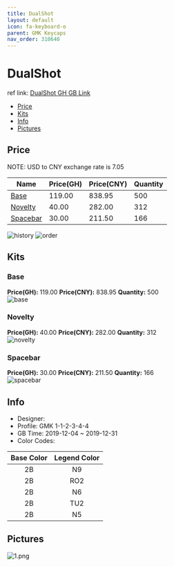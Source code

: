 ```yaml
---
title: DualShot 
layout: default
icon: fa-keyboard-o
parent: GMK Keycaps
nav_order: 310640
---
```


# DualShot 

ref link: [DualShot GH GB Link](https://geekhack.org/index.php?topic=103668.0)  

* [Price](#price)  
* [Kits](#kits)  
* [Info](#info)  
* [Pictures](#pictures)  


## Price  
NOTE: USD to CNY exchange rate is 7.05

| Name          | Price(GH)    |  Price(CNY) | Quantity |
| ------------- | ------------ |  ---------- | -------- |
|[Base](#base)|119.00|838.95|500|
|[Novelty](#novelty)|40.00|282.00|312|
|[Spacebar](#spacebar)|30.00|211.50|166|

<img src="{{ 'assets/images/gmk-keycaps/dualshot/history.png' | relative_url }}" alt="history" class="image featured">
<img src="{{ 'assets/images/gmk-keycaps/dualshot/order.png' | relative_url }}" alt="order" class="image featured">

## Kits  
### Base  
**Price(GH):** 119.00    **Price(CNY):** 838.95    **Quantity:** 500  
<img src="{{ 'assets/images/gmk-keycaps/dualshot/kits_pics/base.png' | relative_url }}" alt="base" class="image featured">

### Novelty  
**Price(GH):** 40.00    **Price(CNY):** 282.00    **Quantity:** 312  
<img src="{{ 'assets/images/gmk-keycaps/dualshot/kits_pics/novelty.gif' | relative_url }}" alt="novelty" class="image featured">

### Spacebar  
**Price(GH):** 30.00    **Price(CNY):** 211.50    **Quantity:** 166  
<img src="{{ 'assets/images/gmk-keycaps/dualshot/kits_pics/spacebar.png' | relative_url }}" alt="spacebar" class="image featured">


## Info  
* Designer:   
* Profile: GMK 1-1-2-3-4-4  
* GB Time: 2019-12-04 ~ 2019-12-31 
* Color Codes:  

|Base Color     | Legend Color
| :-------------: | :------------:
|2B|N9
|2B|RO2
|2B|N6
|2B|TU2
|2B|N5

## Pictures  
<img src="{{ 'assets/images/gmk-keycaps/dualshot/rendering_pics/1.png' | relative_url }}" alt="1.png" class="image featured">
